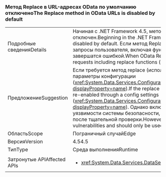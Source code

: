 ### <a name="the-replace-method-in-odata-urls-is-disabled-by-default"></a><span data-ttu-id="7cf3b-101">Метод Replace в URL-адресах OData по умолчанию отключено</span><span class="sxs-lookup"><span data-stu-id="7cf3b-101">The Replace method in OData URLs is disabled by default</span></span>

|   |   |
|---|---|
|<span data-ttu-id="7cf3b-102">Подробные сведения</span><span class="sxs-lookup"><span data-stu-id="7cf3b-102">Details</span></span>|<span data-ttu-id="7cf3b-103">Начиная с .NET Framework 4.5, метод Replace в URL-адресах OData по умолчанию отключен.</span><span class="sxs-lookup"><span data-stu-id="7cf3b-103">Beginning in the .NET Framework 4.5, the Replace method in OData URLs is disabled by default.</span></span> <span data-ttu-id="7cf3b-104">Если метод Replace OData отключен (теперь по умолчанию), все запросы пользователя, включая функции Replace (которые используются редко), завершатся ошибкой.</span><span class="sxs-lookup"><span data-stu-id="7cf3b-104">When OData Replace is disabled (now by default), any user requests including replace functions (which are uncommon) will fail.</span></span>|
|<span data-ttu-id="7cf3b-105">Предложение</span><span class="sxs-lookup"><span data-stu-id="7cf3b-105">Suggestion</span></span>|<span data-ttu-id="7cf3b-106">Если требуется метод replace (используется редко), его можно включить через параметры конфигурации (<xref:System.Data.Services.Configuration.DataServicesFeaturesSection.ReplaceFunction?displayProperty=name>).</span><span class="sxs-lookup"><span data-stu-id="7cf3b-106">If the replace method is required (which is uncommon), it can be re-enabled through a config settings (<xref:System.Data.Services.Configuration.DataServicesFeaturesSection.ReplaceFunction?displayProperty=name>).</span></span> <span data-ttu-id="7cf3b-107">Однако включенный метод Replace может открывать уязвимости системы безопасности, поэтому он должен использоваться только после тщательной проверки.</span><span class="sxs-lookup"><span data-stu-id="7cf3b-107">However, an enabled replace method can open security vulnerabilities and should only be used after careful review.</span></span>|
|<span data-ttu-id="7cf3b-108">Область</span><span class="sxs-lookup"><span data-stu-id="7cf3b-108">Scope</span></span>|<span data-ttu-id="7cf3b-109">Пограничный случай</span><span class="sxs-lookup"><span data-stu-id="7cf3b-109">Edge</span></span>|
|<span data-ttu-id="7cf3b-110">Версия</span><span class="sxs-lookup"><span data-stu-id="7cf3b-110">Version</span></span>|<span data-ttu-id="7cf3b-111">4.5</span><span class="sxs-lookup"><span data-stu-id="7cf3b-111">4.5</span></span>|
|<span data-ttu-id="7cf3b-112">Тип</span><span class="sxs-lookup"><span data-stu-id="7cf3b-112">Type</span></span>|<span data-ttu-id="7cf3b-113">Среда выполнения</span><span class="sxs-lookup"><span data-stu-id="7cf3b-113">Runtime</span></span>|
|<span data-ttu-id="7cf3b-114">Затронутые API</span><span class="sxs-lookup"><span data-stu-id="7cf3b-114">Affected APIs</span></span>|<ul><li><xref:System.Data.Services.DataService%601?displayProperty=nameWithType></li></ul>|

